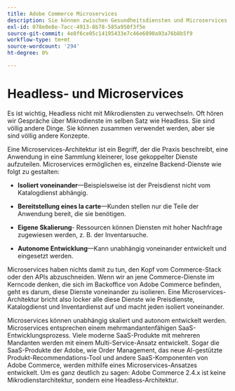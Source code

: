 ```yaml
---
title: Adobe Commerce Microservices
description: Sie können zwischen Gesundheitsdiensten und Microservices unterscheiden, da sie Adobe Commerce betreffen.
exl-id: 078e0e8e-7acc-4913-8b78-585a950f3f5e
source-git-commit: 4e8f6ce05c14195433e7c46e6090a93a76b8b5f9
workflow-type: tm+mt
source-wordcount: '294'
ht-degree: 0%

---
```


# Headless- und Microservices

Es ist wichtig, Headless nicht mit Mikrodiensten zu verwechseln. Oft hören wir Gespräche über Mikrodienste im selben Satz wie Headless. Sie sind völlig andere Dinge. Sie können zusammen verwendet werden, aber sie sind völlig andere Konzepte.

Eine Microservices-Architektur ist ein Begriff, der die Praxis beschreibt, eine Anwendung in eine Sammlung kleinerer, lose gekoppelter Dienste aufzuteilen. Microservices ermöglichen es, einzelne Backend-Dienste wie folgt zu gestalten:

- **Isoliert voneinander**—Beispielsweise ist der Preisdienst nicht vom Katalogdienst abhängig.

- **Bereitstellung eines la carte**—Kunden stellen nur die Teile der Anwendung bereit, die sie benötigen.

- **Eigene Skalierung**- Ressourcen können Diensten mit hoher Nachfrage zugewiesen werden, z. B. der Inventarsuche.

- **Autonome Entwicklung**—Kann unabhängig voneinander entwickelt und eingesetzt werden.

Microservices haben nichts damit zu tun, den Kopf vom Commerce-Stack oder den APIs abzuschneiden. Wenn wir an jene Commerce-Dienste im Kerncode denken, die sich im Backoffice von Adobe Commerce befinden, geht es darum, diese Dienste voneinander zu isolieren. Eine Microservices-Architektur bricht also locker alle diese Dienste wie Preisdienste, Katalogdienst und Inventardienst auf und macht jeden isoliert voneinander.

Microservices können unabhängig skaliert und autonom entwickelt werden. Microservices entsprechen einem mehrmandantenfähigen SaaS-Entwicklungsprozess. Viele moderne SaaS-Produkte mit mehreren Mandanten werden mit einem Multi-Service-Ansatz entwickelt. Sogar die SaaS-Produkte der Adobe, wie Order Management, das neue AI-gestützte Produkt-Recommendations-Tool und andere SaaS-Komponenten von Adobe Commerce, werden mithilfe eines Microservices-Ansatzes entwickelt. Um es ganz deutlich zu sagen: Adobe Commerce 2.4.x ist keine Mikrodienstarchitektur, sondern eine Headless-Architektur.
